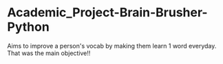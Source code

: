 # Academic_Project-Brain-Brusher-Python
Aims to improve a person's vocab by making them learn 1 word everyday. That was the main objective!! 
